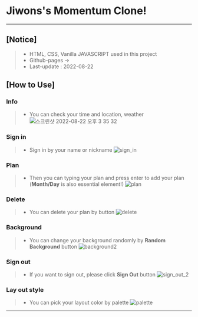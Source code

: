 # Jiwons's Momentum Clone!

---

## [Notice]

> - HTML, CSS, Vanilla JAVASCRIPT used in this project
> - Github-pages →
> - Last-update : 2022-08-22

## [How to Use]

### Info

> - You can check your time and location, weather
>   ![스크린샷 2022-08-22 오후 3 35 32](https://user-images.githubusercontent.com/98508954/185857721-ff302e5b-6c0f-42db-b721-1f1bb8a0d852.png)

### Sign in

> - Sign in by your name or nickname
>   ![sign_in](https://user-images.githubusercontent.com/98508954/185858071-a7843ccf-3043-49d3-82a5-97f30855bd6f.gif)

### Plan

> - Then you can typing your plan and press enter to add your plan (**Month/Day** is also essential element!)
>   ![plan](https://user-images.githubusercontent.com/98508954/185858336-8720ecd9-c495-4905-96bd-8b1b7112eeb6.gif)

### Delete

> - You can delete your plan by button
>   ![delete](https://user-images.githubusercontent.com/98508954/185858519-c4b1cde1-38dd-4183-bf4e-49747e3882c8.gif)

### Background

> - You can change your background randomly by **Random Background** button
>   ![background2](https://user-images.githubusercontent.com/98508954/185859169-f5a9a711-9c97-4c2f-871e-99f0151f5f9c.gif)

### Sign out

> - If you want to sign out, please click **Sign Out** button
>   ![sign_out_2](https://user-images.githubusercontent.com/98508954/185859613-9d7608b5-275d-4ec6-9756-0aa0375481ea.gif)

### Lay out style

> - You can pick your layout color by palette
>   ![palette](https://user-images.githubusercontent.com/98508954/185859882-c800f831-2f76-4bca-b0aa-33b4a14845ec.gif)

---
